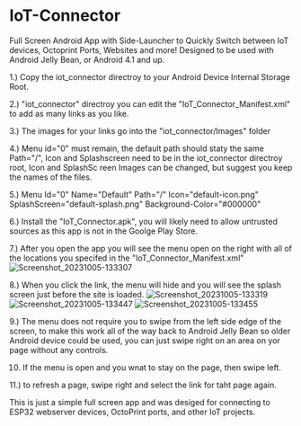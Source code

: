 # IoT-Connector
Full Screen Android App with Side-Launcher to Quickly Switch between IoT devices, Octoprint Ports, Websites and more!
Designed to be used with Android Jelly Bean, or Android 4.1 and up.

1.) Copy the iot_connector directroy to your Android Device Internal Storage Root. 

2.) "iot_connector" directroy you can edit the "IoT_Connector_Manifest.xml" to add as many links as you like.

3.) The images for your links go into the "iot_connector/Images" folder

4.) Menu id="0" must remain, the default path should staty the same Path="/", Icon and Splashscreen need to be in the iot_connector directroy root, Icon and SplashSc reen Images can be changed, but suggest you keep the names of the files.

5.) Menu Id="0" Name="Default" Path="/" Icon="default-icon.png" SplashScreen="default-splash.png" Background-Color="#000000"

6.) Install the "IoT_Connector.apk", you will likely need to allow untrusted sources as this app is not in the Goolge Play Store. 

7.) After you open the app you will see the menu open on the right with all of the locations you specifed in the "IoT_Connector_Manifest.xml"
![Screenshot_20231005-133307](https://github.com/badonj001/IoT-Connector/assets/18022435/16de9317-25c7-4d77-a598-5f1c792a822a)

8.) When you click the link, the menu will hide and you will see the splash screen just before the site is loaded.
![Screenshot_20231005-133319](https://github.com/badonj001/IoT-Connector/assets/18022435/c98d8920-fd15-42e3-8da1-269d11d5e45b)
![Screenshot_20231005-133447](https://github.com/badonj001/IoT-Connector/assets/18022435/b81ff7cf-2526-4cb0-b40b-b1dfe0d08c7c)
![Screenshot_20231005-133455](https://github.com/badonj001/IoT-Connector/assets/18022435/c8171665-3edc-4698-9b59-f398f78054c3)


9.) The menu does not require you to swipe from the left side edge of the screen, to make this work all of the way back to Android Jelly Bean so older Android device could be used, you can just swipe right on an area on yor page without any controls.

10. If the menu is open and you wnat to stay on the page, then swipe left.  

11.) to refresh a page, swipe right and select the link for taht page again.


This is just a simple full screen app and was desiged for connecting to ESP32 webserver devices, OctoPrint ports, and other IoT projects.

